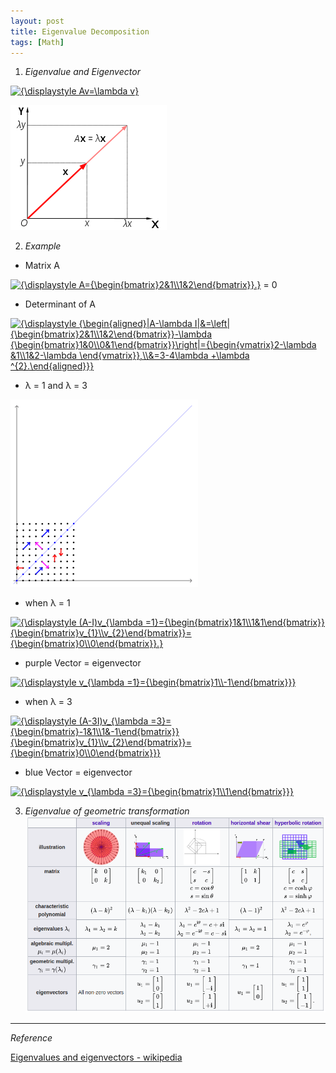 ```yaml
---
layout: post
title: Eigenvalue Decomposition
tags: [Math]
---
```


1. *Eigenvalue and Eigenvector*

<a href="https://www.codecogs.com/eqnedit.php?latex=\inline&space;{\displaystyle&space;Av=\lambda&space;v}" target="_blank"><img src="https://latex.codecogs.com/gif.latex?\inline&space;{\displaystyle&space;Av=\lambda&space;v}" title="{\displaystyle Av=\lambda v}" /></a>

![alt text](/assets/img/eigenvalue.png)

2. *Example*

- Matrix A

<a href="https://www.codecogs.com/eqnedit.php?latex=\inline&space;{\displaystyle&space;A={\begin{bmatrix}2&1\\1&2\end{bmatrix}}.}" target="_blank"><img src="https://latex.codecogs.com/gif.latex?\inline&space;{\displaystyle&space;A={\begin{bmatrix}2&1\\1&2\end{bmatrix}}.}" title="{\displaystyle A={\begin{bmatrix}2&1\\1&2\end{bmatrix}}.}" /></a> = 0

- Determinant of A

<a href="https://www.codecogs.com/eqnedit.php?latex=\inline&space;{\displaystyle&space;{\begin{aligned}|A-\lambda&space;I|&=\left|{\begin{bmatrix}2&1\\1&2\end{bmatrix}}-\lambda&space;{\begin{bmatrix}1&0\\0&1\end{bmatrix}}\right|={\begin{vmatrix}2-\lambda&space;&1\\1&2-\lambda&space;\end{vmatrix}},\\&=3-4\lambda&space;&plus;\lambda&space;^{2}.\end{aligned}}}" target="_blank"><img src="https://latex.codecogs.com/gif.latex?\inline&space;{\displaystyle&space;{\begin{aligned}|A-\lambda&space;I|&=\left|{\begin{bmatrix}2&1\\1&2\end{bmatrix}}-\lambda&space;{\begin{bmatrix}1&0\\0&1\end{bmatrix}}\right|={\begin{vmatrix}2-\lambda&space;&1\\1&2-\lambda&space;\end{vmatrix}},\\&=3-4\lambda&space;&plus;\lambda&space;^{2}.\end{aligned}}}" title="{\displaystyle {\begin{aligned}|A-\lambda I|&=\left|{\begin{bmatrix}2&1\\1&2\end{bmatrix}}-\lambda {\begin{bmatrix}1&0\\0&1\end{bmatrix}}\right|={\begin{vmatrix}2-\lambda &1\\1&2-\lambda \end{vmatrix}},\\&=3-4\lambda +\lambda ^{2}.\end{aligned}}}" /></a>

- λ = 1 and λ = 3

![alt text](/assets/img/Eigenvectors.gif)

- when λ = 1

<a href="https://www.codecogs.com/eqnedit.php?latex=\inline&space;{\displaystyle&space;(A-I)v_{\lambda&space;=1}={\begin{bmatrix}1&1\\1&1\end{bmatrix}}{\begin{bmatrix}v_{1}\\v_{2}\end{bmatrix}}={\begin{bmatrix}0\\0\end{bmatrix}}.}" target="_blank"><img src="https://latex.codecogs.com/gif.latex?\inline&space;{\displaystyle&space;(A-I)v_{\lambda&space;=1}={\begin{bmatrix}1&1\\1&1\end{bmatrix}}{\begin{bmatrix}v_{1}\\v_{2}\end{bmatrix}}={\begin{bmatrix}0\\0\end{bmatrix}}.}" title="{\displaystyle (A-I)v_{\lambda =1}={\begin{bmatrix}1&1\\1&1\end{bmatrix}}{\begin{bmatrix}v_{1}\\v_{2}\end{bmatrix}}={\begin{bmatrix}0\\0\end{bmatrix}}.}" /></a>

- purple Vector = eigenvector

<a href="https://www.codecogs.com/eqnedit.php?latex=\inline&space;{\displaystyle&space;v_{\lambda&space;=1}={\begin{bmatrix}1\\-1\end{bmatrix}}}" target="_blank"><img src="https://latex.codecogs.com/gif.latex?\inline&space;{\displaystyle&space;v_{\lambda&space;=1}={\begin{bmatrix}1\\-1\end{bmatrix}}}" title="{\displaystyle v_{\lambda =1}={\begin{bmatrix}1\\-1\end{bmatrix}}}" /></a>

- when λ = 3

<a href="https://www.codecogs.com/eqnedit.php?latex=\inline&space;{\displaystyle&space;(A-3I)v_{\lambda&space;=3}={\begin{bmatrix}-1&1\\1&-1\end{bmatrix}}{\begin{bmatrix}v_{1}\\v_{2}\end{bmatrix}}={\begin{bmatrix}0\\0\end{bmatrix}}}" target="_blank"><img src="https://latex.codecogs.com/gif.latex?\inline&space;{\displaystyle&space;(A-3I)v_{\lambda&space;=3}={\begin{bmatrix}-1&1\\1&-1\end{bmatrix}}{\begin{bmatrix}v_{1}\\v_{2}\end{bmatrix}}={\begin{bmatrix}0\\0\end{bmatrix}}}" title="{\displaystyle (A-3I)v_{\lambda =3}={\begin{bmatrix}-1&1\\1&-1\end{bmatrix}}{\begin{bmatrix}v_{1}\\v_{2}\end{bmatrix}}={\begin{bmatrix}0\\0\end{bmatrix}}}" /></a>

- blue Vector = eigenvector

<a href="https://www.codecogs.com/eqnedit.php?latex=\inline&space;{\displaystyle&space;v_{\lambda&space;=3}={\begin{bmatrix}1\\1\end{bmatrix}}}" target="_blank"><img src="https://latex.codecogs.com/gif.latex?\inline&space;{\displaystyle&space;v_{\lambda&space;=3}={\begin{bmatrix}1\\1\end{bmatrix}}}" title="{\displaystyle v_{\lambda =3}={\begin{bmatrix}1\\1\end{bmatrix}}}" /></a>


3. *Eigenvalue of geometric transformation*
![alt text](/assets/img/eigenvalue_table.png)



***
*Reference*

[Eigenvalues and eigenvectors - wikipedia](https://en.wikipedia.org/wiki/Eigenvalues_and_eigenvectors)
